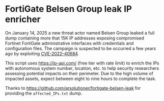 # FortiGate Belsen Group leak IP enricher

On January 14, 2025 a new threat actor named Belsen Group leaked a full dump containing more that 15K IP addresses exposing compromised Fortinet FortiGate administrative interfaces with credentials and configuration files. The campaign is suspected to be occurred a few years ago by exploiting [CVE-2022–40684](https://nvd.nist.gov/vuln/detail/cve-2022-40684).

This script uses https://ip-api.com/ (free tier with rate limit) to enrich the IPs with autonomous system number, location, etc. to help security researchers assessing potential impacts on their perimeter. Due to the high volume of impacted assets, expect between eight to nine hours to complete the task.

Thanks to https://github.com/arsolutioner/fortigate-belsen-leak for providing the `affected_IPs.txt` dump.